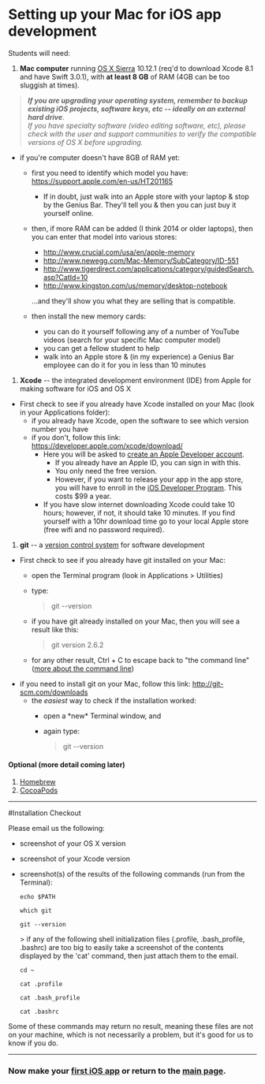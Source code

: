 # Setting up your Mac for iOS app development
Students will need:

1. **Mac computer** running [OS X Sierra](https://en.wikipedia.org/wiki/MacOS_Sierra#System_requirements) 10.12.1 (req'd to download Xcode 8.1 and have Swift 3.0.1), with **at least 8 GB** of RAM (4GB can be too sluggish at times).

  > **_If you are upgrading your operating system, remember to backup existing iOS projects, software keys, etc -- ideally on an external hard drive_**.  
  > _If you have specialty software (video editing software, etc), please check with the user and support communities to verify the compatible versions of OS X *before* upgrading._

  - if you're computer doesn't have 8GB of RAM yet:
    - first you need to identify which model you have:  https://support.apple.com/en-us/HT201165
      - If in doubt, just walk into an Apple store with your laptop & stop by the Genius Bar.  They'll tell you & then you can just buy it yourself online.
    - then, if more RAM can be added (I think 2014 or older laptops), then you can enter that model into various stores:
      - http://www.crucial.com/usa/en/apple-memory
      - http://www.newegg.com/Mac-Memory/SubCategory/ID-551
      - http://www.tigerdirect.com/applications/category/guidedSearch.asp?CatId=10
      - http://www.kingston.com/us/memory/desktop-notebook

      ...and they'll show you what they are selling that is compatible.
    - then install the new memory cards:
      - you can do it yourself following any of a number of YouTube videos (search for your specific Mac computer model)
      - you can get a fellow student to help 
      - walk into an Apple store & (in my experience) a Genius Bar employee can do it for you in less than 10 minutes      
      
1. **Xcode** -- the integrated development environment (IDE) from Apple for making software for iOS and OS X
  - First check to see if you already have Xcode installed on your Mac (look in your Applications folder):
    - if you already have Xcode, open the software to see which version number you have
    - if you don't, follow this link: https://developer.apple.com/xcode/download/
      - Here you will be asked to [create an Apple Developer account](https://developer.apple.com/register/index.action).
        + If you already have an Apple ID, you can sign in with this.
        + You only need the free version. 
        + However, if you want to release your app in the app store, you will have to enroll in the [iOS Developer Program](https://developer.apple.com/programs/start/standard/).  This costs $99 a year.
      - If you have slow internet downloading Xcode could take 10 hours; however, if not, it should take 10 minutes. If you find yourself with a 10hr download time go to your local Apple store (free wifi and no password required).

1. **git** -- a [version control system](https://en.wikipedia.org/wiki/Version_control) for software development
  - First check to see if you already have git installed on your Mac:
    - open the Terminal program (look in Applications > Utilities)
    - type:
    
      > git --version
    
    - if you have git already installed on your Mac, then you will see a result like this:
    
      > git version 2.6.2
    
    - for any other result, Ctrl + C to escape back to "the command line" ([more about the command line](./command-line.md))
  - if you need to install git on your Mac, follow this link: http://git-scm.com/downloads
    - the *easiest* way to check if the installation worked:
      - open a \*new* Terminal window, and
      - again type:
      
        > git --version

#### Optional (more detail coming later)
1. [Homebrew](http://brew.sh/)
1. [CocoaPods](http://cocoapods.org)


---
#Installation Checkout

Please email us the following:
- screenshot of your OS X version
- screenshot of your Xcode version
- screenshot(s) of the results of the following commands (run from the Terminal):

    ```
    echo $PATH
    ```
    ```
    which git
    ```
    ```
    git --version
    ```

    \> if any of the following shell initialization files (.profile, .bash_profile, .bashrc) are too big to easily take a screenshot of the contents displayed by the 'cat' command, then just attach them to the email.

    ```
    cd ~
    ```
    ```
    cat .profile
    ```
    ```
    cat .bash_profile
    ```
    ```
    cat .bashrc
    ```

Some of these commands may return no result, meaning these files are not on your machine, which is not necessarily a problem, but it's good for us to know if you do.

---
### Now make your [first iOS app](first.md) or return to the [main page](README.md).

